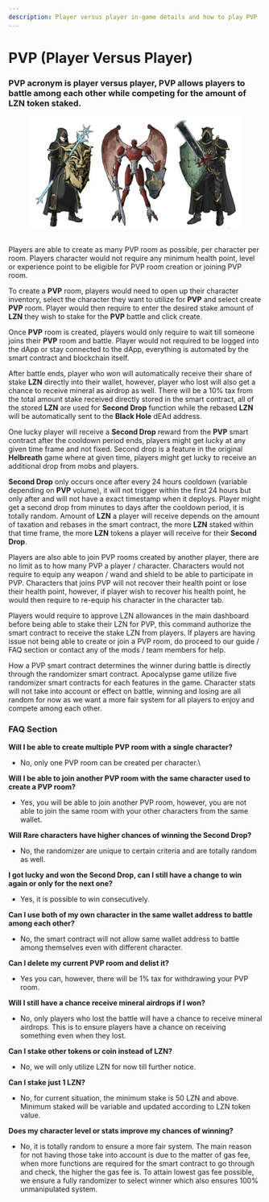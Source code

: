 ```yaml
---
description: Player versus player in-game details and how to play PVP
---
```


# PVP (Player Versus Player)

### PVP acronym is player versus player, PVP allows players to battle among each other while competing for the amount of LZN token staked.

<figure><img src="../.gitbook/assets/Display1.png" alt=""><figcaption></figcaption></figure>

\
Players are able to create as many PVP room as possible, per character per room. Players character would not require any minimum health point, level or experience point to be eligible for PVP room creation or joining PVP room.

To create a **PVP** room, players would need to open up their character inventory, select the character they want to utilize for **PVP** and select create **PVP** room. Player would then require to enter the desired stake amount of **LZN** they wish to stake for the **PVP** battle and click create.

Once **PVP** room is created, players would only require to wait till someone joins their **PVP** room and battle. Player would not required to be logged into the dApp or stay connected to the dApp, everything is automated by the smart contract and blockchain itself.

After battle ends, player who won will automatically receive their share of stake **LZN** directly into their wallet, however, player who lost will also get a chance to receive mineral as airdrop as well. There will be a 10% tax from the total amount stake received directly stored in the smart contract, all of the stored **LZN** are used for **Second Drop** function while the rebased **LZN** will be automatically sent to the **Black Hole** dEAd address.

One lucky player will receive a **Second Drop** reward from the **PVP** smart contract after the cooldown period ends, players might get lucky at any given time frame and not fixed. Second drop is a feature in the original **Helbreath** game where at given time, players might get lucky to receive an additional drop from mobs and players.

**Second Drop** only occurs once after every 24 hours cooldown (variable depending on **PVP** volume), it will not trigger within the first 24 hours but only after and will not have a exact timestamp when it deploys. Player might get a second drop from minutes to days after the cooldown period, it is totally random. Amount of **LZN** a player will receive depends on the amount of taxation and rebases in the smart contract, the more **LZN** staked within that time frame, the more **LZN** tokens a player will receive for their **Second Drop**.

Players are also able to join PVP rooms created by another player, there are no limit as to how many PVP a player / character. Characters would not require to equip any weapon / wand and shield to be able to participate in PVP. Characters that joins PVP will not recover their health point or lose their health point, however, if player wish to recover his health point, he would then require to re-equip his character in the character tab.&#x20;

Players would require to approve LZN allowances in the main dashboard before being able to stake their LZN for PVP, this command authorize the smart contract to receive the stake LZN from players. If players are having issue not being able to create or join a PVP room, do proceed to our guide / FAQ section or contact any of the mods / team members for help.

How a PVP smart contract determines the winner during battle is directly through the randomizer smart contract. Apocalypse game utilize five randomizer smart contracts for each features in the game. Character stats will not take into account or effect on battle, winning and losing are all random for now as we want a more fair system for all players to enjoy and compete among each other.

### FAQ Section

**Will I be able to create multiple PVP room with a single character?**

* No, only one PVP room can be created per character.\


**Will I be able to join another PVP room with the same character used to create a PVP room?**

* Yes, you will be able to join another PVP room, however, you are not able to join the same room with your other characters from the same wallet.

**Will Rare characters have higher chances of winning the Second Drop?**

* No, the randomizer are unique to certain criteria and are totally random as well.

**I got lucky and won the Second Drop, can I still have a change to win again or only for the next one?**

* Yes, it is possible to win consecutively.

**Can I use both of my own character in the same wallet address to battle among each other?**

* No, the smart contract will not allow same wallet address to battle among themselves even with different character.

**Can I delete my current PVP room and delist it?**

* Yes you can, however, there will be 1% tax for withdrawing your PVP room.

**Will I still have a chance receive mineral airdrops if I won?**

* No, only players who lost the battle will have a chance to receive mineral airdrops. This is to ensure players have a chance on receiving something even when they lost.

**Can I stake other tokens or coin instead of LZN?**

* No, we will only utilize LZN for now till further notice.

**Can I stake just 1 LZN?**

* No, for current situation, the minimum stake is 50 LZN and above. Minimum staked will be variable and updated according to LZN token value.

**Does my character level or stats improve my chances of winning?**

* No, it is totally random to ensure a more fair system. The main reason for not having those take into account is due to the matter of gas fee, when more functions are required for the smart contract to go through and check, the higher the gas fee is. To attain lowest gas fee possible, we ensure a fully randomizer to select winner which also ensures 100% unmanipulated system.
